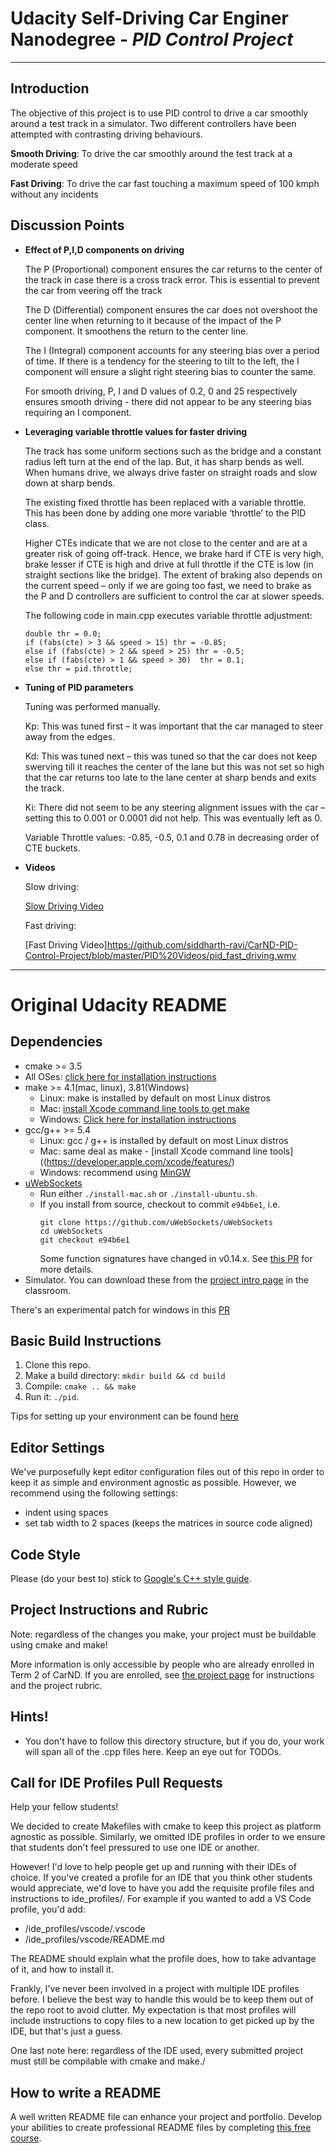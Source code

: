 # Udacity Self-Driving Car Enginer Nanodegree - _PID Control Project_
---
## Introduction
The objective of this project is to use PID control to drive a car smoothly around a test track in a simulator. Two different controllers have been attempted with contrasting driving behaviours.

**Smooth Driving**: To drive the car smoothly around the test track at a moderate speed

**Fast Driving**: To drive the car fast touching a maximum speed of 100 kmph without any incidents

## Discussion Points
* __Effect of P,I,D components on driving__

   The P (Proportional) component ensures the car returns to the center of the track in case there is a cross track error. This is     essential to prevent the car from veering off the track

   The D (Differential) component ensures the car does not overshoot the center line when returning to it because of the impact of the P component. It smoothens the return to the center line. 

   The I (Integral) component accounts for any steering bias over a period of time. If there is a tendency for the steering to tilt to the left, the I component will ensure a slight right steering bias to counter the same. 

   For smooth driving, P, I and D values of 0.2, 0 and 25 respectively ensures smooth driving - there did not appear to be any steering bias requiring an I component. 

* __Leveraging variable throttle values for faster driving__

  The track has some uniform sections such as the bridge and a constant radius left turn at the end of the lap.  But, it has sharp bends as well.  When humans drive, we always drive faster on straight roads and slow down at sharp bends.
  
  The existing fixed throttle has been replaced with a variable throttle.  This has been done by adding one more variable ‘throttle’ to the PID class. 

  Higher CTEs indicate that we are not close to the center and are at a greater risk of going off-track.  Hence, we brake hard if CTE is very high, brake lesser if CTE is high and drive at full throttle if the CTE is low (in straight sections like the bridge). The extent of braking also depends on the current speed – only if we are going too fast, we need to brake as the P and D controllers are sufficient to control the car at slower speeds.  

  The following code in main.cpp executes variable throttle adjustment: 
  ```
  double thr = 0.0;
  if (fabs(cte) > 3 && speed > 15) thr = -0.85;
  else if (fabs(cte) > 2 && speed > 25) thr = -0.5;
  else if (fabs(cte) > 1 && speed > 30)  thr = 0.1;
  else thr = pid.throttle;
  ```
  
* __Tuning of PID parameters__

  Tuning was performed manually. 

  Kp:  This was tuned first – it was important that the car managed to steer away from the edges. 

  Kd: This was tuned next – this was tuned so that the car does not keep swerving till it reaches the center of the lane but this was  not set so high that the car returns too late to the lane center at sharp bends and exits the track. 

  Ki:  There did not seem to be any steering alignment issues with the car – setting this to 0.001 or 0.0001 did not help.  This was eventually left as 0. 

  Variable Throttle values:  -0.85, -0.5, 0.1 and 0.78 in decreasing order of CTE buckets. 


* __Videos__

  Slow driving:
  
  [Slow Driving Video](https://github.com/siddharth-ravi/CarND-PID-Control-Project/blob/master/PID%20Videos/pid_slow_driving.wmv)
  
  
  Fast driving:
  
  [Fast Driving Video]https://github.com/siddharth-ravi/CarND-PID-Control-Project/blob/master/PID%20Videos/pid_fast_driving.wmv
  


---

# Original Udacity README

## Dependencies

* cmake >= 3.5
 * All OSes: [click here for installation instructions](https://cmake.org/install/)
* make >= 4.1(mac, linux), 3.81(Windows)
  * Linux: make is installed by default on most Linux distros
  * Mac: [install Xcode command line tools to get make](https://developer.apple.com/xcode/features/)
  * Windows: [Click here for installation instructions](http://gnuwin32.sourceforge.net/packages/make.htm)
* gcc/g++ >= 5.4
  * Linux: gcc / g++ is installed by default on most Linux distros
  * Mac: same deal as make - [install Xcode command line tools]((https://developer.apple.com/xcode/features/)
  * Windows: recommend using [MinGW](http://www.mingw.org/)
* [uWebSockets](https://github.com/uWebSockets/uWebSockets)
  * Run either `./install-mac.sh` or `./install-ubuntu.sh`.
  * If you install from source, checkout to commit `e94b6e1`, i.e.
    ```
    git clone https://github.com/uWebSockets/uWebSockets 
    cd uWebSockets
    git checkout e94b6e1
    ```
    Some function signatures have changed in v0.14.x. See [this PR](https://github.com/udacity/CarND-MPC-Project/pull/3) for more details.
* Simulator. You can download these from the [project intro page](https://github.com/udacity/self-driving-car-sim/releases) in the classroom.

There's an experimental patch for windows in this [PR](https://github.com/udacity/CarND-PID-Control-Project/pull/3)

## Basic Build Instructions

1. Clone this repo.
2. Make a build directory: `mkdir build && cd build`
3. Compile: `cmake .. && make`
4. Run it: `./pid`. 

Tips for setting up your environment can be found [here](https://classroom.udacity.com/nanodegrees/nd013/parts/40f38239-66b6-46ec-ae68-03afd8a601c8/modules/0949fca6-b379-42af-a919-ee50aa304e6a/lessons/f758c44c-5e40-4e01-93b5-1a82aa4e044f/concepts/23d376c7-0195-4276-bdf0-e02f1f3c665d)

## Editor Settings

We've purposefully kept editor configuration files out of this repo in order to
keep it as simple and environment agnostic as possible. However, we recommend
using the following settings:

* indent using spaces
* set tab width to 2 spaces (keeps the matrices in source code aligned)

## Code Style

Please (do your best to) stick to [Google's C++ style guide](https://google.github.io/styleguide/cppguide.html).

## Project Instructions and Rubric

Note: regardless of the changes you make, your project must be buildable using
cmake and make!

More information is only accessible by people who are already enrolled in Term 2
of CarND. If you are enrolled, see [the project page](https://classroom.udacity.com/nanodegrees/nd013/parts/40f38239-66b6-46ec-ae68-03afd8a601c8/modules/f1820894-8322-4bb3-81aa-b26b3c6dcbaf/lessons/e8235395-22dd-4b87-88e0-d108c5e5bbf4/concepts/6a4d8d42-6a04-4aa6-b284-1697c0fd6562)
for instructions and the project rubric.

## Hints!

* You don't have to follow this directory structure, but if you do, your work
  will span all of the .cpp files here. Keep an eye out for TODOs.

## Call for IDE Profiles Pull Requests

Help your fellow students!

We decided to create Makefiles with cmake to keep this project as platform
agnostic as possible. Similarly, we omitted IDE profiles in order to we ensure
that students don't feel pressured to use one IDE or another.

However! I'd love to help people get up and running with their IDEs of choice.
If you've created a profile for an IDE that you think other students would
appreciate, we'd love to have you add the requisite profile files and
instructions to ide_profiles/. For example if you wanted to add a VS Code
profile, you'd add:

* /ide_profiles/vscode/.vscode
* /ide_profiles/vscode/README.md

The README should explain what the profile does, how to take advantage of it,
and how to install it.

Frankly, I've never been involved in a project with multiple IDE profiles
before. I believe the best way to handle this would be to keep them out of the
repo root to avoid clutter. My expectation is that most profiles will include
instructions to copy files to a new location to get picked up by the IDE, but
that's just a guess.

One last note here: regardless of the IDE used, every submitted project must
still be compilable with cmake and make./

## How to write a README
A well written README file can enhance your project and portfolio.  Develop your abilities to create professional README files by completing [this free course](https://www.udacity.com/course/writing-readmes--ud777).

